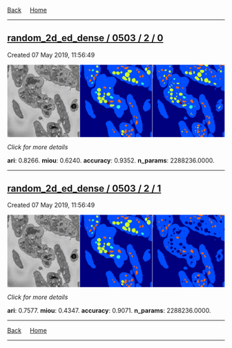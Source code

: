 
[Back](..)&nbsp;&nbsp;&nbsp;&nbsp;&nbsp;[Home](https://leapmanlab.github.io/snapshots)

---

<div class="summary"><a href="0"><h2>random_2d_ed_dense / 0503 / 2 / 0</h2></a><p>Created 07 May 2019, 11:56:49
</p><a href="0"><img src="0/media/summary.png" align="center"></a><p>
<i>Click for more details</i>
</p></div>

**ari**: 0.8266. **miou**: 0.6240. **accuracy**: 0.9352. **n_params**: 2288236.0000. 

---

<div class="summary"><a href="1"><h2>random_2d_ed_dense / 0503 / 2 / 1</h2></a><p>Created 07 May 2019, 11:56:49
</p><a href="1"><img src="1/media/summary.png" align="center"></a><p>
<i>Click for more details</i>
</p></div>

**ari**: 0.7577. **miou**: 0.4347. **accuracy**: 0.9071. **n_params**: 2288236.0000. 

---

[Back](..)&nbsp;&nbsp;&nbsp;&nbsp;&nbsp;[Home](https://leapmanlab.github.io/snapshots)

---